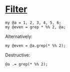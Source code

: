 [1]: http://rosettacode.org/wiki/Filter

# [Filter][1]

```perl6
my @a = 1, 2, 3, 4, 5, 6;
my @even = grep * %% 2, @a;
```


Alternatively:

```perl6
my @even = @a.grep(* %% 2);
```


Destructive:

```perl6
@a .= grep(* %% 2);
```